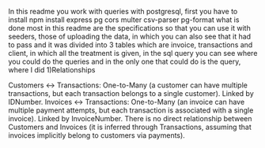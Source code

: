 In this readme you work with queries with postgresql, first you have to install npm install express pg cors multer csv-parser pg-format what is done most in this readme are the specifications so that you can use it with seeders, those of uploading the data, in which you can also see that it had to pass and it was divided into 3 tables which are invoice, transactions and client, in which all the treatment is given, in the sql query you can see where you could do the queries and in the only one that could do is the query, where I did
1)Relationships

Customers ↔ Transactions: One-to-Many (a customer can have multiple transactions, but each transaction belongs to a single customer). Linked by IDNumber.
Invoices ↔ Transactions: One-to-Many (an invoice can have multiple payment attempts, but each transaction is associated with a single invoice). Linked by InvoiceNumber.
There is no direct relationship between Customers and Invoices (it is inferred through Transactions, assuming that invoices implicitly belong to customers via payments).
